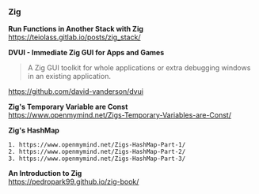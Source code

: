 ### Zig

**Run Functions in Another Stack with Zig**  
https://teiolass.gitlab.io/posts/zig_stack/

**DVUI - Immediate Zig GUI for Apps and Games**  

> A Zig GUI toolkit for whole applications or extra debugging windows in an
> existing application.

https://github.com/david-vanderson/dvui

**Zig's Temporary Variable are Const**  
https://www.openmymind.net/Zigs-Temporary-Variables-are-Const/

**Zig's HashMap**

    1. https://www.openmymind.net/Zigs-HashMap-Part-1/
    2. https://www.openmymind.net/Zigs-HashMap-Part-2/
    3. https://www.openmymind.net/Zigs-HashMap-Part-3/

**An Introduction to Zig**  
https://pedropark99.github.io/zig-book/
